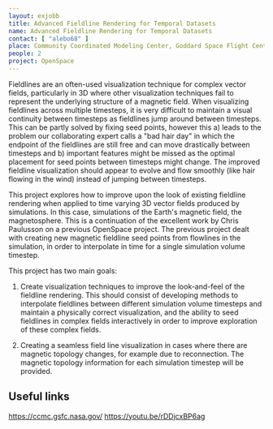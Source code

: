 ```yaml
---
layout: exjobb
title: Advanced Fieldline Rendering for Temporal Datasets
name: Advanced Fieldline Rendering for Temporal Datasets
contact: [ "alebo68" ]
place: Community Coordinated Modeling Center, Goddard Space Flight Center, Greenbelt, Maryland (placed in Norrköping until travelling is possible and safe)
people: 2
project: OpenSpace
---
```


Fieldlines are an often-used visualization technique for complex vector fields, particularly in 3D where other visualization techniques fail to represent the underlying structure of a magnetic field. When visualizing fieldlines across multiple timesteps, it is very difficult to maintain a visual continuity between timesteps as fieldlines jump around between timesteps.  This can be partly solved by fixing seed points, however this a) leads to the problem our collaborating expert calls a "bad hair day" in which the endpoint of the fieldlines are still free and can move drastically between timesteps and b) important features might be missed as the optimal placement for seed points between timesteps might change. The improved fieldline visualization should appear to evolve and flow smoothly (like hair flowing in the wind) instead of jumping between timesteps.

This project explores how to improve upon the look of existing fieldline rendering when applied to time varying 3D vector fields produced by simulations. In this case, simulations of the Earth's magnetic field, the magnetosphere.  This is a continuation of the excellent work by Chris Paulusson on a previous OpenSpace project. The previous project dealt with creating new magnetic fieldline seed points from flowlines in the simulation, in order to interpolate in time for a single simulation volume timestep.

This project has two main goals:
1) Create visualization techniques to improve the look-and-feel of the fieldline rendering. This should consist of developing methods to interpolate fieldlines between different simulation volume timesteps and maintain a physically correct visualization, and the ability to seed fieldlines in complex fields interactively in order to improve exploration of these complex fields.
   
2) Creating a seamless field line visualization in cases where there are magnetic topology changes, for example due to reconnection.  The magnetic topology information for each simulation timestep will be provided.

## Useful links
https://ccmc.gsfc.nasa.gov/
https://youtu.be/rDDjcxBP6ag
